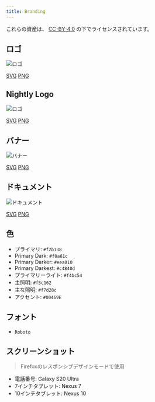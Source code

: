 ```yaml
---
title: Branding
---
```


これらの資産は、 [CC-BY-4.0](https://github.com/LinwoodDev/Butterfly/blob/develop/BRANDING_LICENSE) の下でライセンスされています。

## ロゴ

![ロゴ](/img/logo.svg)

[SVG](/img/logo.svg) [PNG](/img/logo.png)

## Nightly Logo

![ロゴ](/img/nightly.svg)

[SVG](/img/nightly.svg) [PNG](/img/nightly.png)

## バナー

![バナー](/img/banner.svg)

[SVG](/img/banner.svg) [PNG](/img/banner.png)

## ドキュメント

![ドキュメント](/img/docs.svg)

[SVG](/img/docs.svg) [PNG](/img/docs.png)

## 色

* プライマリ: `#f2b138`
* Primary Dark: `#f0a61c`
* Primary Darker: `#eea010`
* Primary Darkest: `#c4840d`
* プライマリーライト: `#f4bc54`
* 主照明: `#f5c162`
* 主な照明: `#f7d28c`
* アクセント: `#00469E`

## フォント

* `Roboto`

## スクリーンショット

> Firefoxのレスポンシブデザインモードで使用

* 電話番号: Galaxy S20 Ultra
* 7インチタブレット: Nexus 7
* 10インチタブレット: Nexus 10
